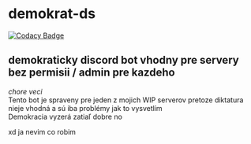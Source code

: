 # demokrat-ds

[![Codacy Badge](https://api.codacy.com/project/badge/Grade/081b8c15a8004d6e8b8e042104a2be31)](https://app.codacy.com/gh/Anfeket/demokrat-ds?utm_source=github.com&utm_medium=referral&utm_content=Anfeket/demokrat-ds&utm_campaign=Badge_Grade_Settings)

demokraticky discord bot vhodny pre servery bez permisii / admin pre kazdeho
---
*chore veci*<br>
Tento bot je spraveny pre jeden z mojich WIP serverov pretoze diktatura nieje vhodná a sú iba problémy jak to vysvetlím<br>
Demokracia vyzerá zatiaľ dobre no

xd ja nevim co robim